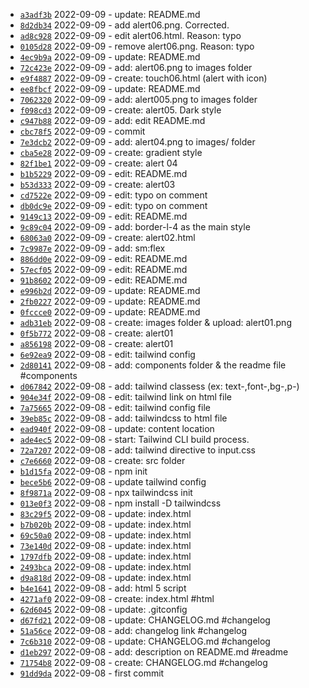 *  [`a3adf3b`](https://github.com/dotdwebo/learn-tailwindcss/commit/a3adf3b) 2022-09-09 - update: README.md
*  [`8d2db34`](https://github.com/dotdwebo/learn-tailwindcss/commit/8d2db34) 2022-09-09 - add alert06.png. Corrected.
*  [`ad8c928`](https://github.com/dotdwebo/learn-tailwindcss/commit/ad8c928) 2022-09-09 - edit alert06.html. Reason: typo
*  [`0105d28`](https://github.com/dotdwebo/learn-tailwindcss/commit/0105d28) 2022-09-09 - remove alert06.png. Reason: typo
*  [`4ec9b9a`](https://github.com/dotdwebo/learn-tailwindcss/commit/4ec9b9a) 2022-09-09 - update: README.md
*  [`72c423e`](https://github.com/dotdwebo/learn-tailwindcss/commit/72c423e) 2022-09-09 - add: alert06.png to images folder
*  [`e9f4887`](https://github.com/dotdwebo/learn-tailwindcss/commit/e9f4887) 2022-09-09 - create: touch06.html (alert with icon)
*  [`ee8fbcf`](https://github.com/dotdwebo/learn-tailwindcss/commit/ee8fbcf) 2022-09-09 - update: README.md
*  [`7062320`](https://github.com/dotdwebo/learn-tailwindcss/commit/7062320) 2022-09-09 - add: alert005.png to images folder
*  [`f098cd3`](https://github.com/dotdwebo/learn-tailwindcss/commit/f098cd3) 2022-09-09 - create: alert05. Dark style
*  [`c947b88`](https://github.com/dotdwebo/learn-tailwindcss/commit/c947b88) 2022-09-09 - add: edit README.md
*  [`cbc78f5`](https://github.com/dotdwebo/learn-tailwindcss/commit/cbc78f5) 2022-09-09 - commit
*  [`7e3dcb2`](https://github.com/dotdwebo/learn-tailwindcss/commit/7e3dcb2) 2022-09-09 - add: alert04.png to images/ folder
*  [`cba5e28`](https://github.com/dotdwebo/learn-tailwindcss/commit/cba5e28) 2022-09-09 - create: gradient style
*  [`82f1be1`](https://github.com/dotdwebo/learn-tailwindcss/commit/82f1be1) 2022-09-09 - create: alert 04
*  [`b1b5229`](https://github.com/dotdwebo/learn-tailwindcss/commit/b1b5229) 2022-09-09 - edit: README.md
*  [`b53d333`](https://github.com/dotdwebo/learn-tailwindcss/commit/b53d333) 2022-09-09 - create: alert03
*  [`cd7522e`](https://github.com/dotdwebo/learn-tailwindcss/commit/cd7522e) 2022-09-09 - edit: typo on comment
*  [`db0dc9e`](https://github.com/dotdwebo/learn-tailwindcss/commit/db0dc9e) 2022-09-09 - edit: typo on comment
*  [`9149c13`](https://github.com/dotdwebo/learn-tailwindcss/commit/9149c13) 2022-09-09 - edit: README.md
*  [`9c89c04`](https://github.com/dotdwebo/learn-tailwindcss/commit/9c89c04) 2022-09-09 - add: border-l-4 as the main style
*  [`68063a0`](https://github.com/dotdwebo/learn-tailwindcss/commit/68063a0) 2022-09-09 - create: alert02.html
*  [`7c9987e`](https://github.com/dotdwebo/learn-tailwindcss/commit/7c9987e) 2022-09-09 - add: sm:flex
*  [`886dd0e`](https://github.com/dotdwebo/learn-tailwindcss/commit/886dd0e) 2022-09-09 - edit: README.md
*  [`57ecf05`](https://github.com/dotdwebo/learn-tailwindcss/commit/57ecf05) 2022-09-09 - edit: README.md
*  [`91b8602`](https://github.com/dotdwebo/learn-tailwindcss/commit/91b8602) 2022-09-09 - edit: README.md
*  [`e996b2d`](https://github.com/dotdwebo/learn-tailwindcss/commit/e996b2d) 2022-09-09 - update: README.md
*  [`2fb0227`](https://github.com/dotdwebo/learn-tailwindcss/commit/2fb0227) 2022-09-09 - update: README.md
*  [`0fccce0`](https://github.com/dotdwebo/learn-tailwindcss/commit/0fccce0) 2022-09-09 - update: README.md
*  [`adb31eb`](https://github.com/dotdwebo/learn-tailwindcss/commit/adb31eb) 2022-09-08 - create: images folder & upload: alert01.png
*  [`0f5b772`](https://github.com/dotdwebo/learn-tailwindcss/commit/0f5b772) 2022-09-08 - create: alert01
*  [`a856198`](https://github.com/dotdwebo/learn-tailwindcss/commit/a856198) 2022-09-08 - create: alert01
*  [`6e92ea9`](https://github.com/dotdwebo/learn-tailwindcss/commit/6e92ea9) 2022-09-08 - edit: tailwind config
*  [`2d80141`](https://github.com/dotdwebo/learn-tailwindcss/commit/2d80141) 2022-09-08 - add: components folder & the readme file #components
*  [`d067842`](https://github.com/dotdwebo/learn-tailwindcss/commit/d067842) 2022-09-08 - add: tailwind classess (ex: text-,font-,bg-,p-)
*  [`904e34f`](https://github.com/dotdwebo/learn-tailwindcss/commit/904e34f) 2022-09-08 - edit: tailwind link on html file
*  [`7a75665`](https://github.com/dotdwebo/learn-tailwindcss/commit/7a75665) 2022-09-08 - edit: tailwind config file
*  [`39eb85c`](https://github.com/dotdwebo/learn-tailwindcss/commit/39eb85c) 2022-09-08 - add: tailwindcss to html file
*  [`ead940f`](https://github.com/dotdwebo/learn-tailwindcss/commit/ead940f) 2022-09-08 - update: content location
*  [`ade4ec5`](https://github.com/dotdwebo/learn-tailwindcss/commit/ade4ec5) 2022-09-08 - start: Tailwind CLI build process.
*  [`72a7207`](https://github.com/dotdwebo/learn-tailwindcss/commit/72a7207) 2022-09-08 - add: tailwind directive to input.css
*  [`c7e6660`](https://github.com/dotdwebo/learn-tailwindcss/commit/c7e6660) 2022-09-08 - create: src folder
*  [`b1d15fa`](https://github.com/dotdwebo/learn-tailwindcss/commit/b1d15fa) 2022-09-08 - npm init
*  [`bece5b6`](https://github.com/dotdwebo/learn-tailwindcss/commit/bece5b6) 2022-09-08 - update tailwind config
*  [`8f9871a`](https://github.com/dotdwebo/learn-tailwindcss/commit/8f9871a) 2022-09-08 - npx tailwindcss init
*  [`013e0f3`](https://github.com/dotdwebo/learn-tailwindcss/commit/013e0f3) 2022-09-08 - npm install -D tailwindcss
*  [`83c29f5`](https://github.com/dotdwebo/learn-tailwindcss/commit/83c29f5) 2022-09-08 - update: index.html
*  [`b7b020b`](https://github.com/dotdwebo/learn-tailwindcss/commit/b7b020b) 2022-09-08 - update: index.html
*  [`69c50a0`](https://github.com/dotdwebo/learn-tailwindcss/commit/69c50a0) 2022-09-08 - update: index.html
*  [`73e140d`](https://github.com/dotdwebo/learn-tailwindcss/commit/73e140d) 2022-09-08 - update: index.html
*  [`1797dfb`](https://github.com/dotdwebo/learn-tailwindcss/commit/1797dfb) 2022-09-08 - update: index.html
*  [`2493bca`](https://github.com/dotdwebo/learn-tailwindcss/commit/2493bca) 2022-09-08 - update: index.html
*  [`d9a818d`](https://github.com/dotdwebo/learn-tailwindcss/commit/d9a818d) 2022-09-08 - update: index.html
*  [`b4e1641`](https://github.com/dotdwebo/learn-tailwindcss/commit/b4e1641) 2022-09-08 - add: html 5 script
*  [`4271af0`](https://github.com/dotdwebo/learn-tailwindcss/commit/4271af0) 2022-09-08 - create: index.html #html
*  [`62d6045`](https://github.com/dotdwebo/learn-tailwindcss/commit/62d6045) 2022-09-08 - update: .gitconfig
*  [`d67fd21`](https://github.com/dotdwebo/learn-tailwindcss/commit/d67fd21) 2022-09-08 - update: CHANGELOG.md #changelog
*  [`51a56ce`](https://github.com/dotdwebo/learn-tailwindcss/commit/51a56ce) 2022-09-08 - add: changelog link #changelog
*  [`7c6b310`](https://github.com/dotdwebo/learn-tailwindcss/commit/7c6b310) 2022-09-08 - update: CHANGELOG.md #changelog
*  [`d1eb297`](https://github.com/dotdwebo/learn-tailwindcss/commit/d1eb297) 2022-09-08 - add: description on README.md #readme
*  [`71754b8`](https://github.com/dotdwebo/learn-tailwindcss/commit/71754b8) 2022-09-08 - create: CHANGELOG.md #changelog
*  [`91dd9da`](https://github.com/dotdwebo/learn-tailwindcss/commit/91dd9da) 2022-09-08 - first commit
